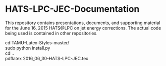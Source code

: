 # HATS-LPC-JEC-Documentation
This repository contains presentations, documents, and supporting material for the June 16, 2015 HATS@LPC on jet energy corrections. The actual code being used is contained in other repositories.

cd TAMU-Latex-Styles-master/ <br/>
sudo python install.py <br/>
cd .. <br/>
pdflatex 2016_06_30-HATS-LPC-JEC.tex
